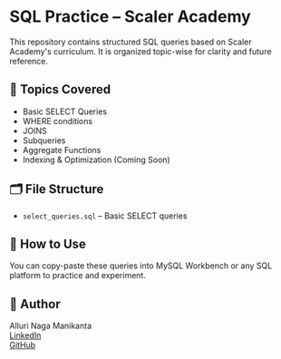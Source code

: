 # SQL Practice – Scaler Academy

This repository contains structured SQL queries based on Scaler Academy's curriculum. It is organized topic-wise for clarity and future reference.

## 📂 Topics Covered
- Basic SELECT Queries
- WHERE conditions
- JOINS
- Subqueries
- Aggregate Functions
- Indexing & Optimization (Coming Soon)

## 🗂️ File Structure
- `select_queries.sql` – Basic SELECT queries

## 🚀 How to Use
You can copy-paste these queries into MySQL Workbench or any SQL platform to practice and experiment.

## 📌 Author
Alluri Naga Manikanta  
[LinkedIn](https://www.linkedin.com/in/alluri-naga-manikanta-7415bb1b1)  
[GitHub](https://github.com/amkchowdary264)